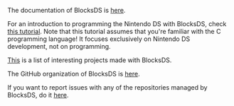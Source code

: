 The documentation of BlocksDS is [here](https://blocksds.skylyrac.net/docs/).

For an introduction to programming the Nintendo DS with BlocksDS, check
[this tutorial](https://blocksds.skylyrac.net/tutorial/). Note that this
tutorial assumes that you're familiar with the C programming language! It
focuses exclusively on Nintendo DS development, not on programming.

[This](https://github.com/blocksds/awesome-blocksds) is a list of interesting
projects made with BlocksDS.

The GitHub organization of BlocksDS is [here](https://github.com/blocksds).

If you want to report issues with any of the repositories managed by BlocksDS,
do it [here](https://github.com/blocksds/sdk/issues).
